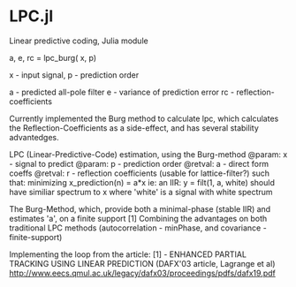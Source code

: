 # LPC.jl
Linear predictive coding, Julia module

a, e, rc = lpc_burg( x, p)

x - input signal, p - prediction order

a - predicted all-pole filter
e - variance of prediction error
rc - reflection-coefficients 

Currently implemented the Burg method to calculate lpc, which calculates the Reflection-Coefficients as a side-effect, and has several stability advantedges.


 LPC (Linear-Predictive-Code) estimation, using the Burg-method
 @param: x - signal to predict
 @param: p - prediction order
 @retval: a - direct form coeffs
 @retval: r - reflection coefficients (usable for lattice-filter?)
 such that:
 minimizing x_prediction(n) = a*x
 ie: an IIR:
  y = filt(1, a, white)
 should have similiar spectrum to x
 where 'white' is a signal with white spectrum
 
 The Burg-Method, which, provide both a minimal-phase (stable IIR)
 and estimates 'a', on a finite support [1]
 Combining the advantages on both traditional LPC methods
 (autocorrelation - minPhase, and covariance - finite-support)

 Implementing the loop from the article:
 [1] - ENHANCED PARTIAL TRACKING USING LINEAR PREDICTION
 (DAFX'03 article, Lagrange et al)
 http://www.eecs.qmul.ac.uk/legacy/dafx03/proceedings/pdfs/dafx19.pdf
